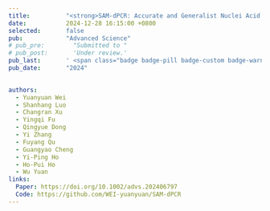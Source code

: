 ```yaml
---
title:          "<strong>SAM‐dPCR: Accurate and Generalist Nuclei Acid Quantification Leveraging the Zero‐Shot Segment Anything Model</strong>"
date:           2024-12-28 16:15:00 +0800
selected:       false
pub:            "Advanced Science"
# pub_pre:        "Submitted to "
# pub_post:       'Under review.'
pub_last:       ' <span class="badge badge-pill badge-custom badge-warning">Q1</span>'
pub_date:       "2024"

  
authors:
  - Yuanyuan Wei
  - Shanhang Luo
  - Changran Xu
  - Yingqi Fu
  - Qingyue Dong
  - Yi Zhang
  - Fuyang Qu
  - Guangyao Cheng
  - Yi-Ping Ho
  - Ho-Pui Ho
  - Wu Yuan
links:
  Paper: https://doi.org/10.1002/advs.202406797
  Code: https://github.com/WEI-yuanyuan/SAM-dPCR
---
```

